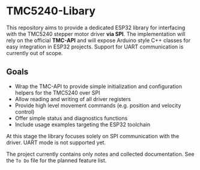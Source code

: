 # TMC5240-Libary

This repository aims to provide a dedicated ESP32 library for interfacing with the TMC5240 stepper motor driver **via SPI**. The implementation will rely on the official **TMC-API** and will expose Arduino style C++ classes for easy integration in ESP32 projects. Support for UART communication is currently out of scope.

## Goals
- Wrap the TMC-API to provide simple initialization and configuration helpers for the TMC5240 over SPI
- Allow reading and writing of all driver registers
- Provide high level movement commands (e.g. position and velocity control)
- Offer simple status and diagnostics functions
- Include usage examples targeting the ESP32 toolchain

At this stage the library focuses solely on SPI communication with the driver. UART mode is not supported yet.

The project currently contains only notes and collected documentation. See the `To Do` file for the planned feature list.

